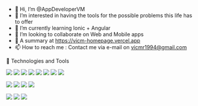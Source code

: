 - 👋 Hi, I’m @AppDeveloperVM
- 👀 I’m interested in having the tools for the possible problems this life has to offer
- 🌱 I’m currently learning Ionic + Angular
- 💞️ I’m looking to collaborate on Web and Mobile apps
- 💬 A summary at https://vicm-homepage.vercel.app
- 📫 How to reach me : Contact me via e-mail on vicmr1994@gmail.com

:wrench: Technologies and Tools

![](https://img.shields.io/badge/Code-PHP-informational?style=flat&logo=<LOGO_NAME>&logoColor=white&color=22647a)
![](https://img.shields.io/badge/Code-CSS-informational?style=flat&logo=<LOGO_NAME>&logoColor=white&color=22647a)
![](https://img.shields.io/badge/Code-JS-informational?style=flat&logo=<LOGO_NAME>&logoColor=white&color=22647a)
![](https://img.shields.io/badge/Code-Angular-informational?style=flat&logo=<LOGO_NAME>&logoColor=white&color=22647a)
![](https://img.shields.io/badge/Code-Java-informational?style=flat&logo=<LOGO_NAME>&logoColor=white&color=22647a)
![](https://img.shields.io/badge/Code-Kotlin-informational?style=flat&logo=<LOGO_NAME>&logoColor=white&color=22647a)
![](https://img.shields.io/badge/Code-React-informational?style=flat&logo=<LOGO_NAME>&logoColor=white&color=22647a)
![](https://img.shields.io/badge/Code-Arduino-informational?style=flat&logo=<LOGO_NAME>&logoColor=white&color=22647a)

![](https://img.shields.io/badge/Framework-Ionic-informational?style=flat&logo=<LOGO_NAME>&logoColor=white&color=49879c)
![](https://img.shields.io/badge/Framework-Symfony-informational?style=flat&logo=<LOGO_NAME>&logoColor=white&color=49879c)
![](https://img.shields.io/badge/Framework-Bootstrap-informational?style=flat&logo=<LOGO_NAME>&logoColor=white&color=49879c)
![](https://img.shields.io/badge/Framework-NextJS-informational?style=flat&logo=<LOGO_NAME>&logoColor=white&color=49879c)

![](https://img.shields.io/badge/IDE-VSCode-informational?style=flat&logo=<LOGO_NAME>&logoColor=white&color=5155b5)
![](https://img.shields.io/badge/IDE-NetBeans-informational?style=flat&logo=<LOGO_NAME>&logoColor=white&color=5155b5)
![](https://img.shields.io/badge/IDE-ArduinoIDE-informational?style=flat&logo=<LOGO_NAME>&logoColor=white&color=5155b5)

<!---
AppDeveloperVM/AppDeveloperVM is a ✨ special ✨ repository because its `README.md` (this file) appears on your GitHub profile.
You can click the Preview link to take a look at your changes.
--->
